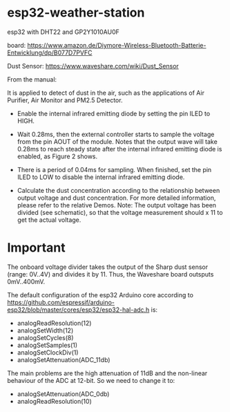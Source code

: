 # esp32-weather-station

esp32 with DHT22 and GP2Y1010AU0F

board: https://www.amazon.de/Diymore-Wireless-Bluetooth-Batterie-Entwicklung/dp/B077D7PVFC


Dust Sensor: https://www.waveshare.com/wiki/Dust_Sensor

From the manual:

It is applied to detect of dust in the air, such as the applications of Air Purifier, Air Monitor and PM2.5 Detector.

* Enable the internal infrared emitting diode by setting the pin ILED to HIGH.

* Wait 0.28ms, then the external controller starts to sample the voltage from the pin AOUT of the module. Notes that the output wave will take 0.28ms to reach steady state after the internal infrared emitting diode is enabled, as Figure 2 shows.

* There is a period of 0.04ms for sampling. When finished, set the pin ILED to LOW to disable the internal infrared emitting diode.

* Calculate the dust concentration according to the relationship between output voltage and dust concentration. For more detailed information, please refer to the relative Demos. Note: The output voltage has been divided (see schematic), so that the voltage measurement should x 11 to get the actual voltage.


# Important 

The onboard voltage divider takes the output of the Sharp dust sensor (range: 0V..4V) and divides it by 11. Thus, the Waveshare board outsputs 0mV..400mV.

The default configuration of the esp32 Arduino core according to https://github.com/espressif/arduino-esp32/blob/master/cores/esp32/esp32-hal-adc.h
is:
* analogReadResolution(12)
*  analogSetWidth(12)
* analogSetCycles(8)
* analogSetSamples(1)
* analogSetClockDiv(1)
* analogSetAttenuation(ADC_11db)


The main problems are the high attenuation of 11dB and the non-linear behaviour of the ADC at 12-bit.
So we need to change it to:

* analogSetAttenuation(ADC_0db)
* analogReadResolution(10)
